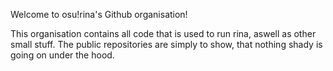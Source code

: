 Welcome to osu!rina's Github organisation!

This organisation contains all code that is used to run rina, aswell as other small stuff. The public repositories are simply to show, that nothing shady is going on under the hood.
